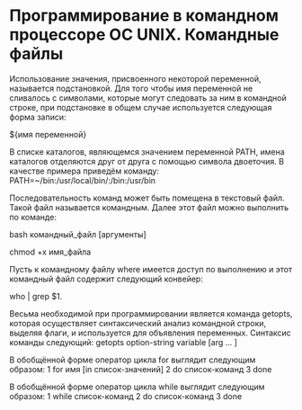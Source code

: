 # Программирование в командном процессоре ОС UNIX. Командные файлы

Использование значения, присвоенного некоторой переменной, называется подстановкой. Для того чтобы имя переменной не сливалось с символами, которые могут следовать за ним в командной строке, при подстановке в общем случае используется следующая форма записи: 

${имя переменной}

В списке каталогов, являющемся значением переменной PATH, имена каталогов отделяются друг от друга с помощью символа двоеточия. В качестве примера приведём команду: PATH=~/bin:/usr/local/bin/:/bin:/usr/bin

Последовательность команд может быть помещена в текстовый файл. Такой файл называется командным. Далее этот файл можно выполнить по команде: 

 bash командный_файл [аргументы]



chmod +x имя_файла

Пусть к командному файлу where имеется доступ по выполнению и этот командный файл содержит следующий конвейер: 

who | grep $1.

Весьма необходимой при программировании является команда getopts, которая осуществляет синтаксический анализ командной строки, выделяя флаги, и используется для объявления переменных. Синтаксис команды следующий: getopts option-string variable [arg ... ]

В обобщённой форме оператор цикла for выглядит следующим образом: 1 for имя [in список-значений] 2 do список-команд 3 done

В обобщённой форме оператор цикла while выглядит следующим образом: 1 while список-команд 2 do список-команд 3 done


